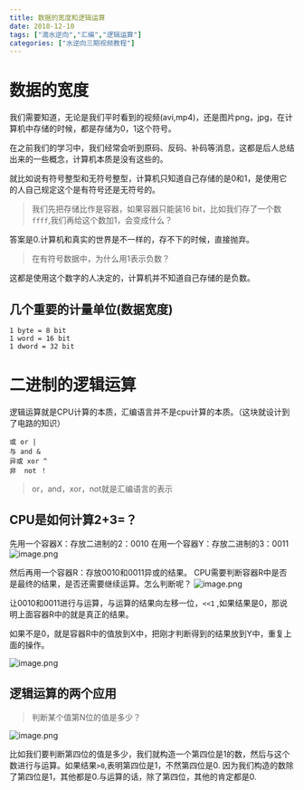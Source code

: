 ```yaml
---
title: 数据的宽度和逻辑运算
date: 2018-12-10
tags: ["滴水逆向","汇编","逻辑运算"]
categories: ["水逆向三期视频教程"]
---
```


# 数据的宽度
我们需要知道，无论是我们平时看到的视频(avi,mp4)，还是图片png，jpg，在计算机中存储的时候，都是存储为0，1这个符号。

在之前我们的学习中，我们经常会听到原码、反码、补码等消息，这都是后人总结出来的一些概念，计算机本质是没有这些的。

就比如说有符号整型和无符号整型，计算机只知道自己存储的是0和1，是使用它的人自己规定这个是有符号还是无符号的。
> 我们先把存储比作是容器，如果容器只能装16 bit，比如我们存了一个数`ffff`,我们再给这个数加1，会变成什么？

答案是0.计算机和真实的世界是不一样的，存不下的时候，直接抛弃。

> 在有符号数据中，为什么用1表示负数？

这都是使用这个数字的人决定的，计算机并不知道自己存储的是负数。

## 几个重要的计量单位(数据宽度)
```
1 byte = 8 bit
1 word = 16 bit
1 dword = 32 bit
```

# 二进制的逻辑运算
逻辑运算就是CPU计算的本质，汇编语言并不是cpu计算的本质。（这块就设计到了电路的知识）

```
或 or |
与 and &
异或 xor ^
非  not ！
```
> or，and，xor，not就是汇编语言的表示

## CPU是如何计算2+3=？

先用一个容器X：存放二进制的2：0010
在用一个容器Y：存放二进制的3：0011
![image.png](https://upload-images.jianshu.io/upload_images/422094-28b0924e661c3965.png?imageMogr2/auto-orient/strip%7CimageView2/2/w/1240)

然后再用一个容器R：存放0010和0011异或的结果。
CPU需要判断容器R中是否是最终的结果，是否还需要继续运算。怎么判断呢？
![image.png](https://upload-images.jianshu.io/upload_images/422094-1179798e070e1821.png?imageMogr2/auto-orient/strip%7CimageView2/2/w/1240)

让0010和0011进行与运算，与运算的结果向左移一位，`<<1` ,如果结果是0，那说明上面容器R中的就是真正的结果。

如果不是0，就是容器R中的值放到X中，把刚才判断得到的结果放到Y中，重复上面的操作。


![image.png](https://upload-images.jianshu.io/upload_images/422094-8ab2be60425d089a.png?imageMogr2/auto-orient/strip%7CimageView2/2/w/1240)

## 逻辑运算的两个应用
> 判断某个值第N位的值是多少？

![image.png](https://upload-images.jianshu.io/upload_images/422094-dbab7b6d6436d689.png?imageMogr2/auto-orient/strip%7CimageView2/2/w/1240)

比如我们要判断第四位的值是多少，我们就构造一个第四位是1的数，然后与这个数进行与运算。如果结果`>0`,表明第四位是1，不然第四位是0. 
因为我们构造的数除了第四位是1，其他都是0.与运算的话，除了第四位，其他的肯定都是0.
